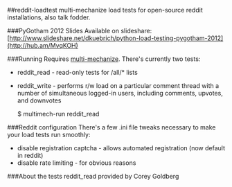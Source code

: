 ##reddit-loadtest
multi-mechanize load tests for open-source reddit installations, also talk fodder.

###PyGotham 2012 Slides
Available on slideshare: [http://www.slideshare.net/dkuebrich/python-load-testing-pygotham-2012](http://hub.am/MvqKOH)

###Running
Requires [multi-mechanize](https://github.com/cgoldberg/multi-mechanize).  There's currently two tests:

* reddit\_read - read-only tests for /all/\* lists
* reddit\_write - performs r/w load on a particular comment thread with a number of simultaneous logged-in users, including comments, upvotes, and downvotes

    $ multimech-run reddit_read

###Reddit configuration
There's a few .ini file tweaks necessary to make your load tests run smoothly:

* disable registration captcha - allows automated registration (now default in reddit)
* disable rate limiting - for obvious reasons

###About the tests
reddit\_read provided by Corey Goldberg
